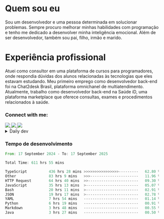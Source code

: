 # Quem sou eu
Sou um desenvolvedor e uma pessoa determinada em solucionar problemas. Sempre procuro melhorar minhas habilidades com programação e tenho me dedicado a desenvolver minha inteligência emocional. Além de ser desenvolvedor, também sou pai, filho, irmão e marido.

# Experiência profissional
Atuei como consultor em uma plataforma de cursos para programadores, onde respondia dúvidas dos alunos relacionadas às tecnologias que eles estavam estudando.
Meu primeiro emprego como desenvolvedor back-end foi na Chat2desk Brasil, plataforma omnichanel de multiatendimento.
Atualmente, trabalho como desenvolvedor back-end na Saúde iD, uma plataforma marketplace que oferece consultas, exames e procedimentos relacionados à saúde.

### Connect with me:
<a href="https://www.linkedin.com/in/theusmoreira" target="_blank" >
<img src="https://img.shields.io/badge/linkedin-%230077B5.svg?&style=for-the-badge&logo=linkedin&logoColor=white ">
</a>
<a href="https://www.instagram.com/matheus.s.moreira/" target="_blank">
<img src="https://img.shields.io/badge/instagram-%23E4405F.svg?&style=for-the-badge&logo=instagram&logoColor=white">
</a>
<a href="mailto:matheussm301@gmail.com"  target="_blank">
<img src="https://img.shields.io/badge/gmail-%23E4405F.svg?&style=for-the-badge&logo=gmail&logoColor=white">
</a>


<details>
  <summary>Daily dev </summary>
<p>
  <a href="https://app.daily.dev/matheussantos"><img src="https://github.com/matheus-santos-moreira/matheus-santos-moreira/blob/master/devcard.svg" width="200" alt="Matheus Santos's Dev Card"/></a>
 </p>
</details>

<h3>Tempo de desenvolvimento</h3>

<!--START_SECTION:waka-->

```rust
From: 17 September 2024 - To: 17 September 2025

Total Time: 611 hrs 55 mins

TypeScript          436 hrs 28 mins >>>>>>>>>>>>>>>>---------   62.80 %
Other               83 hrs 9 mins   >>>----------------------   11.96 %
HTTP Request        64 hrs 40 mins  >>-----------------------   09.30 %
JavaScript          35 hrs 13 mins  >------------------------   05.07 %
Bash                20 hrs 11 mins  >------------------------   02.91 %
JSON                19 hrs 17 mins  >------------------------   02.78 %
YAML                7 hrs 54 mins   -------------------------   01.14 %
Python              6 hrs 19 mins   -------------------------   00.91 %
Markdown            3 hrs 48 mins   -------------------------   00.55 %
Java                3 hrs 27 mins   -------------------------   00.50 %
```

<!--END_SECTION:waka-->
